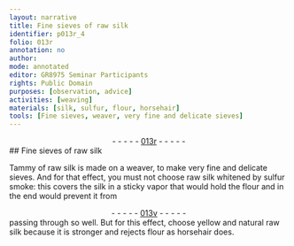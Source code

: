 ```yaml
---
layout: narrative
title: Fine sieves of raw silk
identifier: p013r_4
folio: 013r
annotation: no
author:
mode: annotated
editor: GR8975 Seminar Participants
rights: Public Domain
purposes: [observation, advice]
activities: [weaving]
materials: [silk, sulfur, flour, horsehair]
tools: [Fine sieves, weaver, very fine and delicate sieves]
---
```


 <div class="folio" align="center">- - - - - <a href="http://gallica.bnf.fr/ark:/12148/btv1b10500001g/f31.image" target="_blank">013r</a> - - - - - </div> 
## <span class="tool">Fine sieves</span> of <span class="material_format">raw <span class="material">silk</span></span>

 
 <span class="activity"></span>  <span class="material_format">Tammy</span> of <span class="material_format">raw <span class="material">silk</span></span> is made on a <span class="tool">weaver</span>, to make <span class="tool">very fine and delicate sieves</span>. And for that effect, you must not choose <span class="material_format">raw <span class="material">silk</span></span> <span class="color">white</span>ned by <span class="material_format"><span class="material">sulfur</span> smoke</span>: this covers the <span class="material">silk</span> in a sticky vapor that would hold the <span class="material">flour</span> and in the end would prevent it from 
 <div class="folio" align="center">- - - - - <a href="http://gallica.bnf.fr/ark:/12148/btv1b10500001g/f32.image" target="_blank">013v</a> - - - - - </div> 
 passing through so well. But for this effect, choose <span class="material_format">yellow and natural raw <span class="material">silk</span></span> because it is stronger and rejects <span class="material">flour</span> as <span class="material">horsehair</span> does. 
 